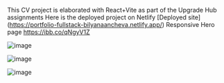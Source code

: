 This CV project is elaborated with React+Vite as part of the Upgrade Hub assignments
Here is the deployed project 
on Netlify 
[Deployed site] (https://portfolio-fullstack-bilyanaancheva.netlify.app/)
Responsive Hero page 
https://ibb.co/qNgyV1Z

![image](https://github.com/ba23-python/UpgradeHub-React/assets/153090623/8d04bb38-6da5-49f4-a763-d34f350fef54)

![image](https://github.com/ba23-python/UpgradeHub-React/assets/153090623/e8b7b416-9a4e-49e3-9e7c-1a47d80fde37)

![image](https://github.com/ba23-python/UpgradeHub-React/assets/153090623/25966e93-25d7-476e-bbef-a4a0bc3740bf)



